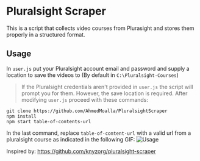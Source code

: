 # Pluralsight Scraper

This is a script that collects video courses from Plurasight and stores them properly in a structured format.

## Usage

In `user.js` put your Pluralsight account email and password and supply a location to save the videos to (By default in `C:\Pluralsight-Courses`)
> If the Pluralsight credentials aren't provided in `user.js` the script will prompt you for them. However, the save location is required.
After modifying `user.js` proceed with these commands:

    git clone https://github.com/AhmedMoalla/PluralsightScraper
    npm install
    npm start table-of-contents-url


In the last command, replace `table-of-content-url` with a valid url from a pluralsight course as indicated in the following GIF:
![Usage](https://i.imgur.com/CnCeBNh.gif)


Inspired by: https://github.com/knyzorg/pluralsight-scraper